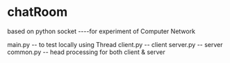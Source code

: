 # chatRoom
based on python socket ----for experiment of Computer Network

main.py   -- to test locally using Thread
client.py -- client
server.py -- server
common.py -- head processing for both client & server
